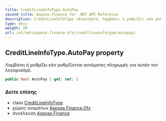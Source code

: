 ```yaml
---
title: CreditLineInfoType.AutoPay
second_title: Aspose.Finance for .NET API Reference
description: CreditLineInfoType ιδιοκτησία. Λαμβάνει ή ρυθμίζει εάν ρυθμίζονται αυτόματες πληρωμές για αυτόν τον λογαριασμό.
type: docs
weight: 20
url: /el/net/aspose.finance.ofx/creditlineinfotype/autopay/
---
```

## CreditLineInfoType.AutoPay property

Λαμβάνει ή ρυθμίζει εάν ρυθμίζονται αυτόματες πληρωμές για αυτόν τον λογαριασμό.

```csharp
public bool AutoPay { get; set; }
```

### Δείτε επίσης

* class [CreditLineInfoType](../)
* χώρος ονομάτων [Aspose.Finance.Ofx](../../creditlineinfotype/)
* συνέλευση [Aspose.Finance](../../../)


